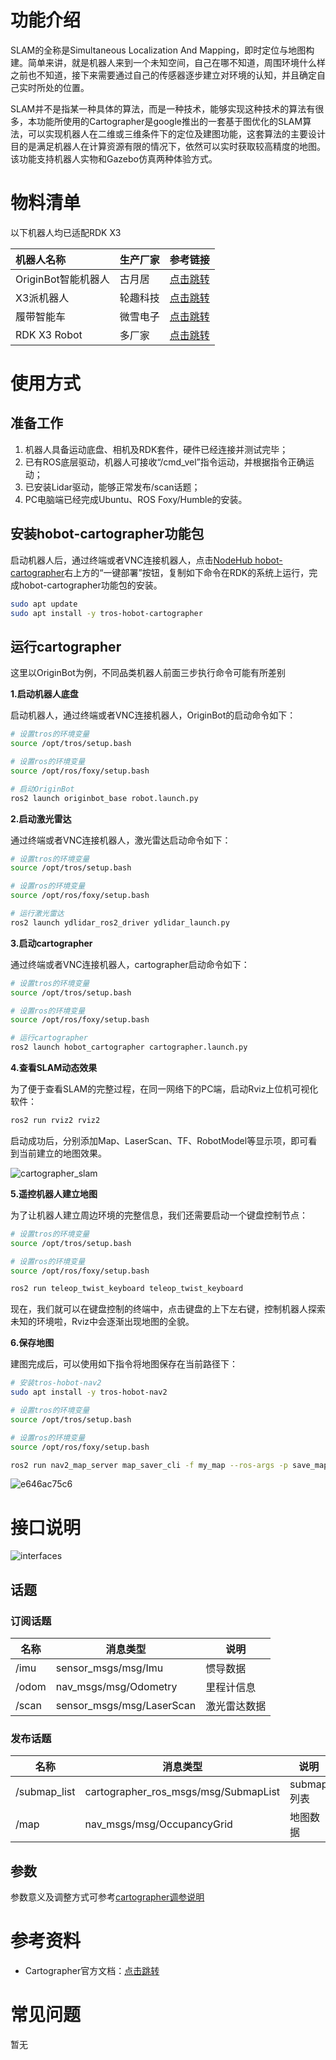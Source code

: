 # 功能介绍

SLAM的全称是Simultaneous Localization And Mapping，即时定位与地图构建。简单来讲，就是机器人来到一个未知空间，自己在哪不知道，周围环境什么样之前也不知道，接下来需要通过自己的传感器逐步建立对环境的认知，并且确定自己实时所处的位置。

SLAM并不是指某一种具体的算法，而是一种技术，能够实现这种技术的算法有很多，本功能所使用的Cartographer是google推出的一套基于图优化的SLAM算法，可以实现机器人在二维或三维条件下的定位及建图功能，这套算法的主要设计目的是满足机器人在计算资源有限的情况下，依然可以实时获取较高精度的地图。该功能支持机器人实物和Gazebo仿真两种体验方式。

# 物料清单

以下机器人均已适配RDK X3

| 机器人名称          | 生产厂家 | 参考链接                                                     |
| :------------------ | -------- | ------------------------------------------------------------ |
| OriginBot智能机器人 | 古月居   | [点击跳转](https://www.originbot.org/)                       |
| X3派机器人          | 轮趣科技 | [点击跳转](https://item.taobao.com/item.htm?spm=a230r.1.14.17.55e556912LPGGx&id=676436236906&ns=1&abbucket=12#detail) |
| 履带智能车          | 微雪电子 | [点击跳转](https://detail.tmall.com/item.htm?abbucket=9&id=696078152772&rn=4d81bea40d392509d4a5153fb2c65a35&spm=a1z10.5-b-s.w4011-22714387486.159.12d33742lJtqRk) |
| RDK X3 Robot        | 多厂家 | [点击跳转](https://developer.horizon.ai/sunrise) |

# 使用方式

## 准备工作

1. 机器人具备运动底盘、相机及RDK套件，硬件已经连接并测试完毕；
2. 已有ROS底层驱动，机器人可接收“/cmd_vel”指令运动，并根据指令正确运动；
3. 已安装Lidar驱动，能够正常发布/scan话题；
4. PC电脑端已经完成Ubuntu、ROS Foxy/Humble的安装。


## 安装hobot-cartographer功能包

启动机器人后，通过终端或者VNC连接机器人，点击[NodeHub hobot-cartographer](http://it-dev.horizon.ai/nodehubDetail/170117036053371409)右上方的“一键部署”按钮，复制如下命令在RDK的系统上运行，完成hobot-cartographer功能包的安装。

```bash
sudo apt update
sudo apt install -y tros-hobot-cartographer
```

## 运行cartographer

这里以OriginBot为例，不同品类机器人前面三步执行命令可能有所差别

**1.启动机器人底盘**

启动机器人，通过终端或者VNC连接机器人，OriginBot的启动命令如下：

```bash
# 设置tros的环境变量
source /opt/tros/setup.bash

# 设置ros的环境变量
source /opt/ros/foxy/setup.bash

# 启动OriginBot
ros2 launch originbot_base robot.launch.py 
```

**2.启动激光雷达**

通过终端或者VNC连接机器人，激光雷达启动命令如下：

```bash
# 设置tros的环境变量
source /opt/tros/setup.bash

# 设置ros的环境变量
source /opt/ros/foxy/setup.bash

# 运行激光雷达
ros2 launch ydlidar_ros2_driver ydlidar_launch.py
```

**3.启动cartographer**

通过终端或者VNC连接机器人，cartographer启动命令如下：

```bash
# 设置tros的环境变量
source /opt/tros/setup.bash

# 设置ros的环境变量
source /opt/ros/foxy/setup.bash

# 运行cartographer
ros2 launch hobot_cartographer cartographer.launch.py
```

**4.查看SLAM动态效果**

为了便于查看SLAM的完整过程，在同一网络下的PC端，启动Rviz上位机可视化软件：

```bash
ros2 run rviz2 rviz2
```

启动成功后，分别添加Map、LaserScan、TF、RobotModel等显示项，即可看到当前建立的地图效果。

![cartographer_slam](image/cartographer_slam.png)

**5.遥控机器人建立地图**

为了让机器人建立周边环境的完整信息，我们还需要启动一个键盘控制节点：

```bash
# 设置tros的环境变量
source /opt/tros/setup.bash

# 设置ros的环境变量
source /opt/ros/foxy/setup.bash

ros2 run teleop_twist_keyboard teleop_twist_keyboard
```

现在，我们就可以在键盘控制的终端中，点击键盘的上下左右键，控制机器人探索未知的环境啦，Rviz中会逐渐出现地图的全貌。

**6.保存地图**

建图完成后，可以使用如下指令将地图保存在当前路径下：

```bash
# 安装tros-hobot-nav2
sudo apt install -y tros-hobot-nav2

# 设置tros的环境变量
source /opt/tros/setup.bash

# 设置ros的环境变量
source /opt/ros/foxy/setup.bash

ros2 run nav2_map_server map_saver_cli -f my_map --ros-args -p save_map_timeout:=10000
```

![e646ac75c6](image/e646ac75c6.gif)

# 接口说明

![interfaces](image/interfaces.jpg)

## 话题

### 订阅话题

| 名称  | 消息类型                | 说明 |
| ----- | ----------------------- | ---- |
| /imu  | sensor_msgs/msg/Imu        | 惯导数据    |
| /odom |  nav_msgs/msg/Odometry     | 里程计信息     |
| /scan | sensor_msgs/msg/LaserScan  | 激光雷达数据     |

### 发布话题

| 名称  | 消息类型                | 说明 |
| ----- | ----------------------- | ---- |
| /submap_list  | cartographer_ros_msgs/msg/SubmapList | submap列表    |
| /map |  nav_msgs/msg/OccupancyGrid     | 地图数据     |

## 参数

参数意义及调整方式可参考[cartographer调参说明](https://google-cartographer-ros.readthedocs.io/en/latest/algo_walkthrough.html)


# 参考资料

- Cartographer官方文档：[点击跳转](https://google-cartographer.readthedocs.io/en/latest/)


# 常见问题

暂无

